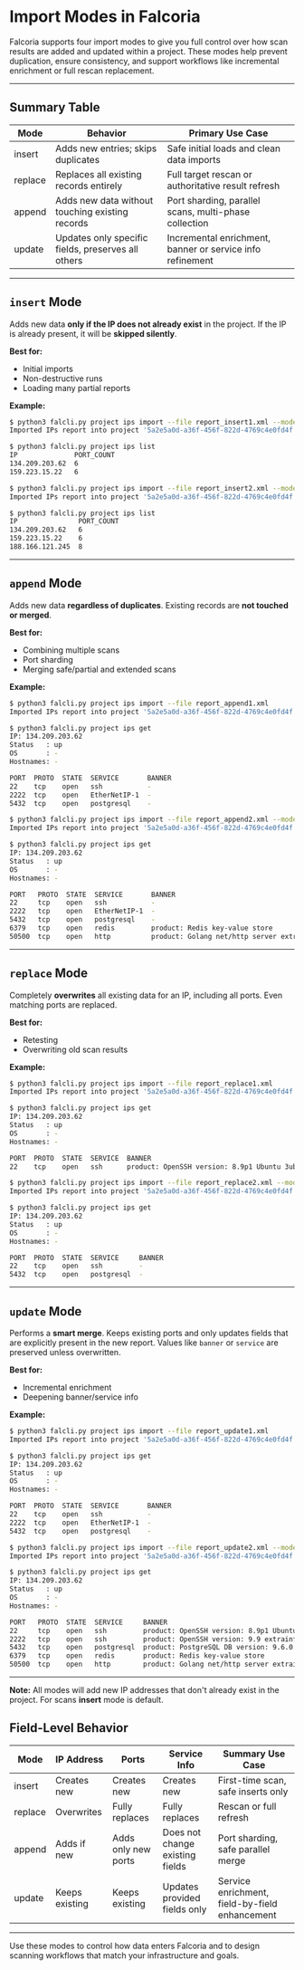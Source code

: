 # Import Modes in Falcoria

Falcoria supports four import modes to give you full control over how scan results are added and updated within a project. These modes help prevent duplication, ensure consistency, and support workflows like incremental enrichment or full rescan replacement.

---

## Summary Table

| Mode    | Behavior                                           | Primary Use Case                                          |
| ------- | -------------------------------------------------- | --------------------------------------------------------- |
| insert  | Adds new entries; skips duplicates                 | Safe initial loads and clean data imports                 |
| replace | Replaces all existing records entirely             | Full target rescan or authoritative result refresh        |
| append  | Adds new data without touching existing records    | Port sharding, parallel scans, multi-phase collection     |
| update  | Updates only specific fields, preserves all others | Incremental enrichment, banner or service info refinement |

---

## `insert` Mode

Adds new data **only if the IP does not already exist** in the project. If the IP is already present, it will be **skipped silently**.

**Best for:**

* Initial imports
* Non-destructive runs
* Loading many partial reports

**Example:**

```bash
$ python3 falcli.py project ips import --file report_insert1.xml --mode insert
Imported IPs report into project '5a2e5a0d-a36f-456f-822d-4769c4e0fd4f'. Result: 2 IPs.

$ python3 falcli.py project ips list
IP              PORT_COUNT
134.209.203.62  6         
159.223.15.22   6         

$ python3 falcli.py project ips import --file report_insert2.xml --mode insert
Imported IPs report into project '5a2e5a0d-a36f-456f-822d-4769c4e0fd4f'. Result: 1 IP.

$ python3 falcli.py project ips list
IP               PORT_COUNT
134.209.203.62   6         
159.223.15.22    6         
188.166.121.245  8         
```

---

## `append` Mode

Adds new data **regardless of duplicates**. Existing records are **not touched or merged**.

**Best for:**

* Combining multiple scans
* Port sharding
* Merging safe/partial and extended scans

**Example:**

```bash
$ python3 falcli.py project ips import --file report_append1.xml 
Imported IPs report into project '5a2e5a0d-a36f-456f-822d-4769c4e0fd4f'. Result: 1 IP.

$ python3 falcli.py project ips get
IP: 134.209.203.62
Status   : up
OS       : -
Hostnames: -

PORT  PROTO  STATE  SERVICE       BANNER
22    tcp    open   ssh           -     
2222  tcp    open   EtherNetIP-1  -     
5432  tcp    open   postgresql    -     

$ python3 falcli.py project ips import --file report_append2.xml --mode append
Imported IPs report into project '5a2e5a0d-a36f-456f-822d-4769c4e0fd4f'. Result: 1 IP.

$ python3 falcli.py project ips get
IP: 134.209.203.62
Status   : up
OS       : -
Hostnames: -

PORT   PROTO  STATE  SERVICE       BANNER                                                                     
22     tcp    open   ssh           -                                                                          
2222   tcp    open   EtherNetIP-1  -                                                                          
5432   tcp    open   postgresql    -                                                                          
6379   tcp    open   redis         product: Redis key-value store                                             
50500  tcp    open   http          product: Golang net/http server extrainfo: Go-IPFS json-rpc or InfluxDB API
```

---

## `replace` Mode

Completely **overwrites** all existing data for an IP, including all ports. Even matching ports are replaced.

**Best for:**

* Retesting
* Overwriting old scan results

**Example:**

```bash
$ python3 falcli.py project ips import --file report_replace1.xml
Imported IPs report into project '5a2e5a0d-a36f-456f-822d-4769c4e0fd4f'. Result: 1 IP.

$ python3 falcli.py project ips get
IP: 134.209.203.62
Status   : up
OS       : -
Hostnames: -

PORT  PROTO  STATE  SERVICE  BANNER                                                                                                 
22    tcp    open   ssh      product: OpenSSH version: 8.9p1 Ubuntu 3ubuntu0.13 extrainfo: Ubuntu Linux; protocol 2.0 ostype: Linux

$ python3 falcli.py project ips import --file report_replace2.xml --mode replace
Imported IPs report into project '5a2e5a0d-a36f-456f-822d-4769c4e0fd4f'. Result: 1 IP.

$ python3 falcli.py project ips get
IP: 134.209.203.62
Status   : up
OS       : -
Hostnames: -

PORT  PROTO  STATE  SERVICE     BANNER
22    tcp    open   ssh         -     
5432  tcp    open   postgresql  -     
```

---

## `update` Mode

Performs a **smart merge**. Keeps existing ports and only updates fields that are explicitly present in the new report. Values like `banner` or `service` are preserved unless overwritten.

**Best for:**

* Incremental enrichment
* Deepening banner/service info

**Example:**

```bash
$ python3 falcli.py project ips import --file report_update1.xml
Imported IPs report into project '5a2e5a0d-a36f-456f-822d-4769c4e0fd4f'. Result: 1 IP.

$ python3 falcli.py project ips get
IP: 134.209.203.62
Status   : up
OS       : -
Hostnames: -

PORT  PROTO  STATE  SERVICE       BANNER
22    tcp    open   ssh           -     
2222  tcp    open   EtherNetIP-1  -     
5432  tcp    open   postgresql    -     

$ python3 falcli.py project ips import --file report_update2.xml --mode update
Imported IPs report into project '5a2e5a0d-a36f-456f-822d-4769c4e0fd4f'. Result: 1 IP.

$ python3 falcli.py project ips get
IP: 134.209.203.62
Status   : up
OS       : -
Hostnames: -

PORT   PROTO  STATE  SERVICE     BANNER                                                                                                 
22     tcp    open   ssh         product: OpenSSH version: 8.9p1 Ubuntu 3ubuntu0.13 extrainfo: Ubuntu Linux; protocol 2.0 ostype: Linux
2222   tcp    open   ssh         product: OpenSSH version: 9.9 extrainfo: protocol 2.0                                                 
5432   tcp    open   postgresql  product: PostgreSQL DB version: 9.6.0 or later                                                        
6379   tcp    open   redis       product: Redis key-value store                                                                        
50500  tcp    open   http        product: Golang net/http server extrainfo: Go-IPFS json-rpc or InfluxDB API                           
```
---
**Note:** All modes will add new IP addresses that don't already exist in the project. For scans **insert** mode is default.

## Field-Level Behavior

| Mode    | IP Address     | Ports               | Service Info                    | Summary Use Case                               |
| ------- | -------------- | ------------------- | ------------------------------- | ---------------------------------------------- |
| insert  | Creates new    | Creates new         | Creates new                     | First-time scan, safe inserts only             |
| replace | Overwrites     | Fully replaces      | Fully replaces                  | Rescan or full refresh                         |
| append  | Adds if new    | Adds only new ports | Does not change existing fields | Port sharding, safe parallel merge             |
| update  | Keeps existing | Keeps existing      | Updates provided fields only    | Service enrichment, field-by-field enhancement |

---

Use these modes to control how data enters Falcoria and to design scanning workflows that match your infrastructure and goals.
